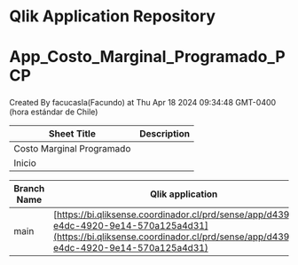 # Qlik Application Repository 
# App_Costo_Marginal_Programado_PCP
### 
Created By facucasla(Facundo) at Thu Apr 18 2024 09:34:48 GMT-0400 (hora estándar de Chile)




Sheet Title | Description
------------ | -------------
Costo Marginal Programado|
Inicio|



Branch Name|Qlik application
---|---
main|[https://bi.qliksense.coordinador.cl/prd/sense/app/d4398efa-e4dc-4920-9e14-570a125a4d31](https://bi.qliksense.coordinador.cl/prd/sense/app/d4398efa-e4dc-4920-9e14-570a125a4d31)
